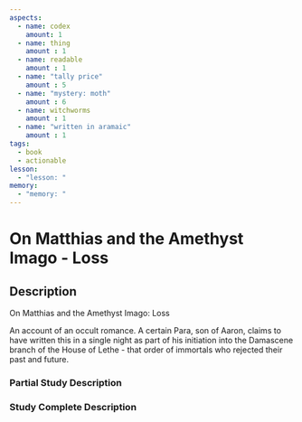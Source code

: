 ```yaml
---
aspects: 
  - name: codex
    amount: 1
  - name: thing
    amount : 1
  - name: readable
    amount : 1
  - name: "tally price"
    amount : 5
  - name: "mystery: moth"
    amount : 6
  - name: witchworms
    amount : 1
  - name: "written in aramaic"
    amount : 1
tags:
  - book
  - actionable
lesson:
  - "lesson: "
memory:
  - "memory: "
---
```


# On Matthias and the Amethyst Imago - Loss

## Description
On Matthias and the Amethyst Imago: Loss

An account of an occult romance. A certain Para, son of Aaron, claims to have written this in a single night as part of his initiation into the Damascene branch of the House of Lethe - that order of immortals who rejected their past and future.
### Partial Study Description

### Study Complete Description
